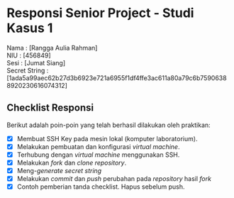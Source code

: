 # Responsi Senior Project - Studi Kasus 1

Nama : [Rangga Aulia Rahman]  
NIU : [456849]  
Sesi : [Jumat Siang]  
Secret String : [1ada5a99aec62b27d3b6923e721a6955f1df4ffe3ac611a80a79c6b75906388920230616074312]

## Checklist Responsi

Berikut adalah poin-poin yang telah berhasil dilakukan oleh praktikan:

- [x] Membuat SSH Key pada mesin lokal (komputer laboratorium).
- [x] Melakukan pembuatan dan konfigurasi _virtual machine_.
- [x] Terhubung dengan _virtual machine_ menggunakan SSH.
- [x] Melakukan _fork_ dan _clone_ _repository_.
- [x] Meng-_generate_ _secret string_
- [x] Melakukan _commit_ dan _push_ perubahan pada _repository_ hasil _fork_
- [x] Contoh pemberian tanda checklist. Hapus sebelum push.